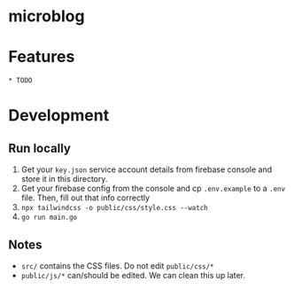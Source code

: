 microblog
===

# Features
    * TODO

# Development

## Run locally

1. Get your `key.json` service account details from firebase console and store it in this directory.
2. Get your firebase config from the console and cp `.env.example` to a `.env` file. Then, fill out that info correctly
3. `npx tailwindcss -o public/css/style.css --watch`
4. `go run main.go`

## Notes
* `src/` contains the CSS files. Do not edit `public/css/*`
* `public/js/*` can/should be edited. We can clean this up later.
